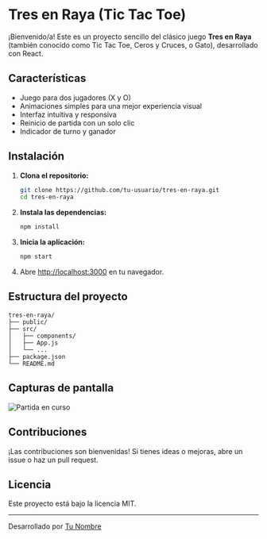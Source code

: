 # Tres en Raya (Tic Tac Toe)

¡Bienvenido/a! Este es un proyecto sencillo del clásico juego **Tres en Raya** (también conocido como Tic Tac Toe, Ceros y Cruces, o Gato), desarrollado con React.

## Características

- Juego para dos jugadores (X y O)
- Animaciones simples para una mejor experiencia visual
- Interfaz intuitiva y responsiva
- Reinicio de partida con un solo clic
- Indicador de turno y ganador

## Instalación

1. **Clona el repositorio:**
   ```bash
   git clone https://github.com/tu-usuario/tres-en-raya.git
   cd tres-en-raya
   ```

2. **Instala las dependencias:**
   ```bash
   npm install
   ```

3. **Inicia la aplicación:**
   ```bash
   npm start
   ```

4. Abre [http://localhost:3000](http://localhost:3000) en tu navegador.

## Estructura del proyecto

```
tres-en-raya/
├── public/
├── src/
│   ├── components/
│   ├── App.js
│   └── ...
├── package.json
└── README.md
```

## Capturas de pantalla

![Partida en curso](assets/tablero.png)

## Contribuciones

¡Las contribuciones son bienvenidas! Si tienes ideas o mejoras, abre un issue o haz un pull request.

## Licencia

Este proyecto está bajo la licencia MIT.

---

Desarrollado por [Tu Nombre](https://github.com/tu-usuario)
